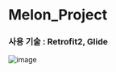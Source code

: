 # Melon_Project

### 사용 기술 : Retrofit2, Glide
![image](https://user-images.githubusercontent.com/43642411/124483196-04a36b00-dde5-11eb-8ed1-8e0fc3f35f1c.png)
